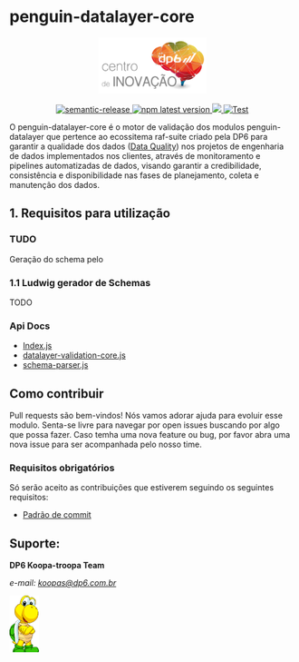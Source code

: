 # penguin-datalayer-core

<div align="center">
<img src="https://raw.githubusercontent.com/DP6/templates-centro-de-inovacoes/main/public/images/centro_de_inovacao_dp6.png" height="100px" />

</div>
<p align="center">
  <a href="#badge">
    <img alt="semantic-release" src="https://img.shields.io/badge/%20%20%F0%9F%93%A6%F0%9F%9A%80-semantic--release-e10079.svg">
  </a>
  <a href="https://www.npmjs.com/package/@dp6/penguin-datalayer-core">
    <img alt="npm latest version" src="https://img.shields.io/npm/v/@dp6/penguin-datalayer-core/latest.svg">
  </a>
  <a href="https://codecov.io/gh/dp6/penguin-datalayer-core">
    <img src="https://codecov.io/gh/dp6/penguin-datalayer-core/branch/master/graph/badge.svg?token=5A41M182AJ"/>
  </a>
  <a href="#badge">
    <img alt="Test" src="https://github.com/dp6/penguin-datalayer-core/actions/workflows/test.yml/badge.svg">
  </a>
</p>

</div>

O penguin-datalayer-core é o motor de validação dos modulos penguin-datalayer que pertence ao ecossitema raf-suite criado pela DP6 para garantir a qualidade dos dados ([Data Quality](https://en.wikipedia.org/wiki/Data_quality)) nos projetos de engenharia de dados implementados nos clientes, através de monitoramento e pipelines automatizadas de dados, visando garantir a credibilidade, consistência e disponibilidade nas fases de planejamento, coleta e manutenção dos dados.

## 1. Requisitos para utilização

### TUDO

Geração do schema pelo

### 1.1 Ludwig gerador de Schemas

TODO

### Api Docs

- [Index.js](https://github.com/dp6/penguin-datalayer-core/blob/master/docs/index.md)
- [datalayer-validation-core.js](https://github.com/dp6/penguin-datalayer-core/blob/master/docs/atalayer-validation-core.md)
- [schema-parser.js](https://github.com/dp6/penguin-datalayer-core/blob/master/docs/atalayer-validation-core.md)

## Como contribuir

Pull requests são bem-vindos! Nós vamos adorar ajuda para evoluir esse modulo. Senta-se livre para navegar por open issues buscando por algo que possa fazer. Caso temha uma nova feature ou bug, por favor abra uma nova issue para ser acompanhada pelo nosso time.

### Requisitos obrigatórios

Só serão aceito as contribuições que estiverem seguindo os seguintes requisitos:

- [Padrão de commit](https://www.conventionalcommits.org/en/v1.0.0/)

## Suporte:

**DP6 Koopa-troopa Team**

_e-mail: <koopas@dp6.com.br>_

<img src="https://raw.githubusercontent.com/DP6/templates-centro-de-inovacoes/main/public/images/koopa.png" height="100" />
